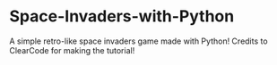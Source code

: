 # Space-Invaders-with-Python
A simple retro-like space invaders game made with Python! Credits to ClearCode for making the tutorial!
